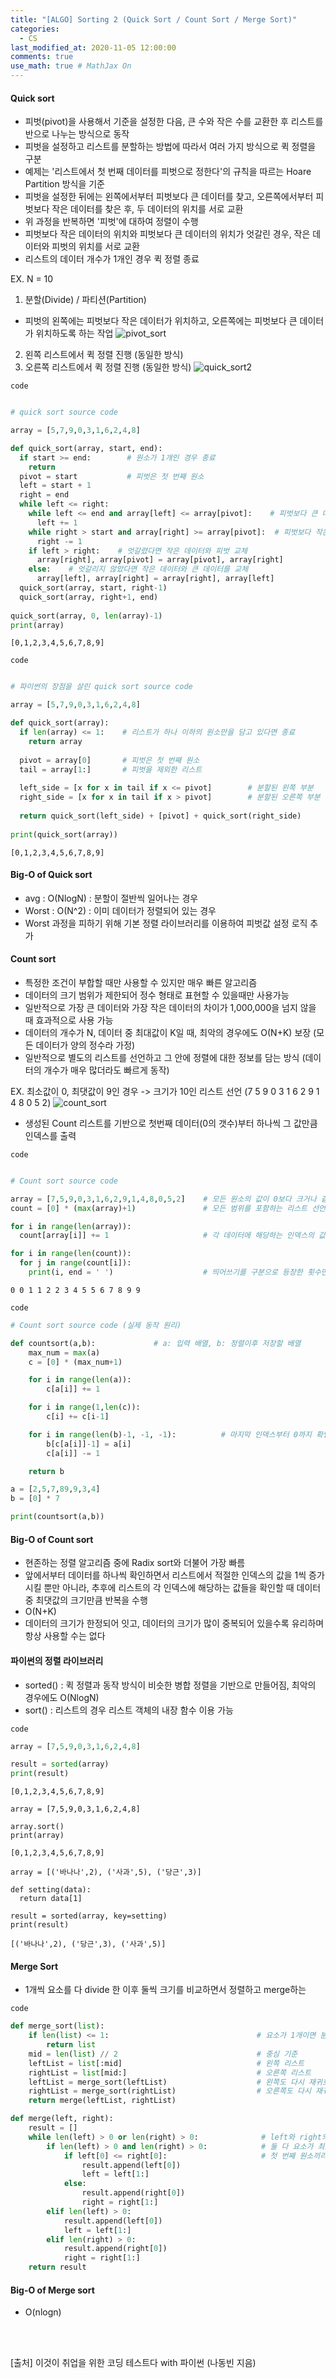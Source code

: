 ```yaml
---
title: "[ALGO] Sorting 2 (Quick Sort / Count Sort / Merge Sort)"
categories: 
  - CS
last_modified_at: 2020-11-05 12:00:00
comments: true
use_math: true # MathJax On
---
```


#### Quick sort

- 피벗(pivot)을 사용해서 기준을 설정한 다음, 큰 수와 작은 수를 교환한 후 리스트를 반으로 나누는 방식으로 동작
- 피벗을 설정하고 리스트를 분할하는 방법에 따라서 여러 가지 방식으로 퀵 정렬을 구분
- 예제는 '리스트에서 첫 번째 데이터를 피벗으로 정한다'의 규칙을 따르는 Hoare Partition 방식을 기준
- 피벗을 설정한 뒤에는 왼쪽에서부터 피벗보다 큰 데이터를 찾고, 오른쪽에서부터 피벗보다 작은 데이터를 찾은 후, 두 데이터의 위치를 서로 교환
- 위 과정을 반복하면 '피벗'에 대하여 정렬이 수행
- 피벗보다 작은 데이터의 위치와 피벗보다 큰 데이터의 위치가 엇갈린 경우, 작은 데이터와 피벗의 위치를 서로 교환
- 리스트의 데이터 개수가 1개인 경우 퀵 정렬 종료

EX. N = 10
1. 분할(Divide) / 파티션(Partition)
- 피벗의 왼쪽에는 피벗보다 작은 데이터가 위치하고, 오른쪽에는 피벗보다 큰 데이터가 위치하도록 하는 작업
![pivot_sort](https://user-images.githubusercontent.com/62474292/102049811-f1b75200-3e24-11eb-84f7-3de7327003b9.png)

2. 왼쪽 리스트에서 퀵 정렬 진행 (동일한 방식)
3. 오른쪽 리스트에서 퀵 정렬 진행 (동일한 방식)
![quick_sort2](https://user-images.githubusercontent.com/62474292/102050315-f29cb380-3e25-11eb-9d1d-0448da9660bd.png)

`code`
```py

# quick sort source code

array = [5,7,9,0,3,1,6,2,4,8]

def quick_sort(array, start, end):
  if start >= end:        # 원소가 1개인 경우 종료
    return
  pivot = start           # 피벗은 첫 번째 원소
  left = start + 1
  right = end
  while left <= right:
    while left <= end and array[left] <= array[pivot]:    # 피벗보다 큰 데이터를 찾을 때까지 반복
      left += 1
    while right > start and array[right] >= array[pivot]:  # 피벗보다 작은 데이터를 찾을 때까지 반복
      right -= 1
    if left > right:    # 엇갈렸다면 작은 데이터와 피벗 교체
      array[right], array[pivot] = array[pivot], array[right]
    else:    # 엇갈리지 않았다면 작은 데이터와 큰 데이터를 교체
      array[left], array[right] = array[right], array[left]
  quick_sort(array, start, right-1)
  quick_sort(array, right+1, end)
  
quick_sort(array, 0, len(array)-1)
print(array)
```
```
[0,1,2,3,4,5,6,7,8,9]
```
`code`
```py

# 파이썬의 장점을 살린 quick sort source code

array = [5,7,9,0,3,1,6,2,4,8]

def quick_sort(array):
  if len(array) <= 1:    # 리스트가 하나 이하의 원소만을 담고 있다면 종료
    return array
  
  pivot = array[0]       # 피벗은 첫 번째 원소
  tail = array[1:]       # 피벗을 제외한 리스트
  
  left_side = [x for x in tail if x <= pivot]        # 분할된 왼쪽 부분
  right_side = [x for x in tail if x > pivot]        # 분할된 오른쪽 부분
  
  return quick_sort(left_side) + [pivot] + quick_sort(right_side)
  
print(quick_sort(array))
```
```
[0,1,2,3,4,5,6,7,8,9]
```

#### Big-O of Quick sort
- avg : O(NlogN) : 분할이 절반씩 일어나는 경우
- Worst : O(N^2) : 이미 데이터가 정렬되어 있는 경우
- Worst 과정을 피하기 위해 기본 정렬 라이브러리를 이용하여 피벗값 설정 로직 추가

#### Count sort
- 특정한 조건이 부합할 때만 사용할 수 있지만 매우 빠른 알고리즘
- 데이터의 크기 범위가 제한되어 정수 형태로 표현할 수 있을때만 사용가능
- 일반적으로 가장 큰 데이터와 가장 작은 데이터의 차이가 1,000,000을 넘지 않을 때 효과적으로 사용 가능
- 데이터의 개수가 N, 데이터 중 최대값이 K일 때, 최악의 경우에도 O(N+K) 보장 (모든 데이터가 양의 정수라 가정)
- 일반적으로 별도의 리스트를 선언하고 그 안에 정렬에 대한 정보를 담는 방식 (데이터의 개수가 매우 많더라도 빠르게 동작)

EX. 최소값이 0, 최댓값이 9인 경우 -> 크기가 10인 리스트 선언 (7 5 9 0 3 1 6 2 9 1 4 8 0 5 2)
![count_sort](https://user-images.githubusercontent.com/62474292/102032347-da17a380-3dfb-11eb-9101-133b172b661f.png)


- 생성된 Count 리스트를 기반으로 첫번째 데이터(0의 갯수)부터 하나씩 그 값만큼 인덱스를 출력

`code`
```py

# Count sort source code

array = [7,5,9,0,3,1,6,2,9,1,4,8,0,5,2]    # 모든 원소의 값이 0보다 크거나 같다고 가정
count = [0] * (max(array)+1)               # 모든 범위를 포함하는 리스트 선언

for i in range(len(array)):
  count[array[i]] += 1                     # 각 데이터에 해당하는 인덱스의 값 증가

for i in range(len(count)):
  for j in range(count[i]):
    print(i, end = ' ')                    # 띄어쓰기를 구분으로 등장한 횟수만큼 인덱스 출력
```
```
0 0 1 1 2 2 3 4 5 5 6 7 8 9 9
```

`code`
```py
# Count sort source code (실제 동작 원리)

def countsort(a,b):             # a: 입력 배열, b: 정렬이후 저장할 배열
    max_num = max(a)
    c = [0] * (max_num+1)

    for i in range(len(a)):
        c[a[i]] += 1

    for i in range(1,len(c)):
        c[i] += c[i-1]

    for i in range(len(b)-1, -1, -1):          # 마지막 인덱스부터 0까지 확인
        b[c[a[i]]-1] = a[i]
        c[a[i]] -= 1

    return b

a = [2,5,7,89,9,3,4]
b = [0] * 7

print(countsort(a,b))

```

#### Big-O of Count sort

- 현존하는 정렬 알고리즘 중에 Radix sort와 더불어 가장 빠름
- 앞에서부터 데이터를 하나씩 확인하면서 리스트에서 적절한 인덱스의 값을 1씩 증가시킬 뿐만 아니라, 추후에 리스트의 각 인덱스에 해당하는 값들을 확인할 때 데이터 중 최댓값의 크기만큼 반복을 수행
- O(N+K)
- 데이터의 크기가 한정되어 잇고, 데이터의 크기가 많이 중복되어 있을수록 유리하며 항상 사용할 수는 없다

#### 파이썬의 정렬 라이브러리
- sorted() : 퀵 정렬과 동작 방식이 비슷한 병합 정렬을 기반으로 만들어짐, 최악의 경우에도 O(NlogN)
- sort() : 리스트의 경우 리스트 객체의 내장 함수 이용 가능

`code`
```py
array = [7,5,9,0,3,1,6,2,4,8]

result = sorted(array)
print(result)
```
```
[0,1,2,3,4,5,6,7,8,9]
```
```
array = [7,5,9,0,3,1,6,2,4,8]

array.sort()
print(array)
```
```
[0,1,2,3,4,5,6,7,8,9]
```
```
array = [('바나나',2), ('사과',5), ('당근',3)]

def setting(data):
  return data[1]

result = sorted(array, key=setting)
print(result)
```
```
[('바나나',2), ('당근',3), ('사과',5)]
```

#### Merge Sort
- 1개씩 요소를 다 divide 한 이후 둘씩 크기를 비교하면서 정렬하고 merge하는 

`code`
```py
def merge_sort(list):
    if len(list) <= 1:                                 # 요소가 1개이면 분리 끝
        return list
    mid = len(list) // 2                               # 중심 기준
    leftList = list[:mid]                              # 왼쪽 리스트
    rightList = list[mid:]                             # 오른쪽 리스트
    leftList = merge_sort(leftList)                    # 왼쪽도 다시 재귀호출로 분리
    rightList = merge_sort(rightList)                  # 오른쪽도 다시 재귀호출로 분리
    return merge(leftList, rightList)

def merge(left, right):
    result = []
    while len(left) > 0 or len(right) > 0:              # left와 right의 요소가 하나도 없을 때까지 반복
        if len(left) > 0 and len(right) > 0:            # 둘 다 요소가 최소 1개 있는 경우
            if left[0] <= right[0]:                     # 첫 번째 원소끼리 비교
                result.append(left[0])
                left = left[1:]
            else:
                result.append(right[0])
                right = right[1:]
        elif len(left) > 0:
            result.append(left[0])
            left = left[1:]
        elif len(right) > 0:
            result.append(right[0])
            right = right[1:]
    return result
```

#### Big-O of Merge sort
- O(nlogn)







<br><br>

[출처] 이것이 취업을 위한 코딩 테스트다 with 파이썬 (나동빈 지음)
